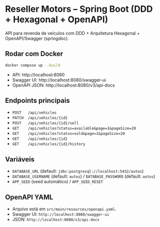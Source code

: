 # Reseller Motors – Spring Boot (DDD + Hexagonal + OpenAPI)

API para revenda de veículos com DDD + Arquitetura Hexagonal + OpenAPI/Swagger (springdoc).

## Rodar com Docker
```bash
docker compose up --build
```
- API: http://localhost:8080
- Swagger UI: http://localhost:8080/swagger-ui
- OpenAPI JSON: http://localhost:8080/v3/api-docs

## Endpoints principais
- `POST   /api/vehicles`
- `PATCH  /api/vehicles/{id}`
- `POST   /api/vehicles/{id}/sell`
- `GET    /api/vehicles?status=available&page=1&pageSize=20`
- `GET    /api/vehicles?status=sold&page=1&pageSize=20`
- `GET    /api/vehicles/{id}`
- `GET    /api/vehicles/{id}/history`

## Variáveis
- `DATABASE_URL` (default: `jdbc:postgresql://localhost:5432/autos`)
- `DATABASE_USERNAME` (default: `autos`) / `DATABASE_PASSWORD` (default: `autos`)
- `APP_SEED` (seed automático) / `APP_SEED_RESET`


## OpenAPI YAML
- Arquivo está em `src/main/resources/openapi.yaml`.
- Swagger UI: `http://localhost:8080/swagger-ui`
- JSON: `http://localhost:8080/v3/api-docs`
